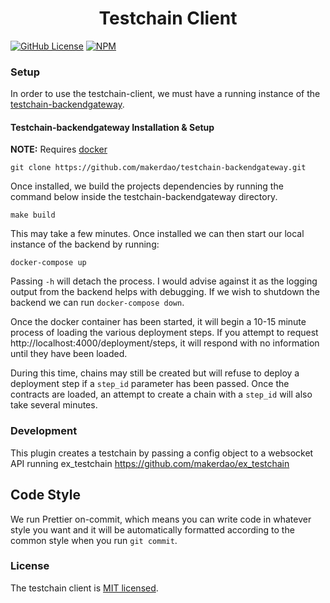 <h1 align="center">
Testchain Client
</h1>

[![GitHub License][license]][license-url]
[![NPM][npm]][npm-url]

### Setup

In order to use the testchain-client, we must have a running instance of the
[testchain-backendgateway](https://github.com/makerdao/testchain-backendgateway).

#### Testchain-backendgateway Installation & Setup

**NOTE:** Requires [docker](https://docs.docker.com/install/)

```
git clone https://github.com/makerdao/testchain-backendgateway.git
```

Once installed, we build the projects dependencies by running the command below
inside the testchain-backendgateway directory.

```
make build
```

This may take a few minutes. Once installed we can then start our local instance
of the backend by running:

```
docker-compose up
```

Passing `-h` will detach the process. I would advise against it as the logging
output from the backend helps with debugging. If we wish to shutdown the backend
we can run `docker-compose down`.

Once the docker container has been started, it will begin a 10-15 minute process
of loading the various deployment steps. If you attempt to request
http://localhost:4000/deployment/steps, it will respond with no information
until they have been loaded.

During this time, chains may still be created but will refuse to deploy a
deployment step if a `step_id` parameter has been passed. Once the contracts are
loaded, an attempt to create a chain with a `step_id` will also take several
minutes.

### Development

This plugin creates a testchain by passing a config object to a websocket API running ex_testchain
https://github.com/makerdao/ex_testchain

## Code Style

We run Prettier on-commit, which means you can write code in whatever style you want and it will be automatically formatted according to the common style when you run `git commit`.

### License

The testchain client is [MIT licensed](./LICENSE).

[license]: https://img.shields.io/badge/license-MIT-blue.svg
[license-url]: https://github.com/makerdao/testchain-client/blob/master/LICENSE
[npm]: https://img.shields.io/npm/v/@makerdao/testchain-client.svg?style=flat
[npm-url]: https://www.npmjs.com/package/@makerdao/testchain-client
